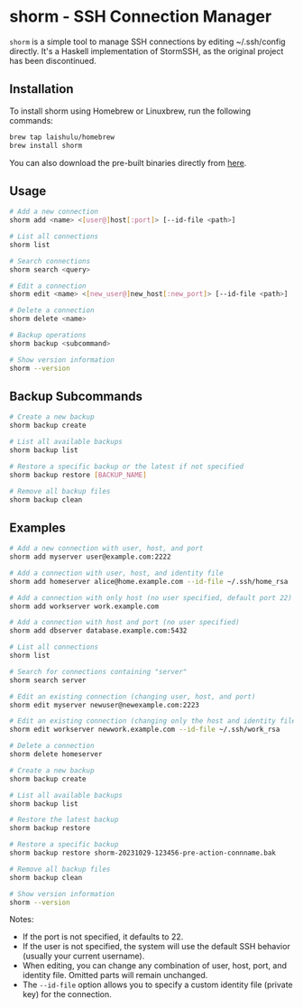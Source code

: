 # shorm - SSH Connection Manager

`shorm` is a simple tool to manage SSH connections by editing ~/.ssh/config
directly. It's a Haskell implementation of StormSSH, as the original project has
been discontinued.

## Installation

To install shorm using Homebrew or Linuxbrew, run the following commands:

```bash
brew tap laishulu/homebrew
brew install shorm
```

You can also download the pre-built binaries directly from
[here](https://github.com/laishulu/shorm/releases).

## Usage

```bash
# Add a new connection
shorm add <name> <[user@]host[:port]> [--id-file <path>]

# List all connections
shorm list

# Search connections
shorm search <query>

# Edit a connection
shorm edit <name> <[new_user@]new_host[:new_port]> [--id-file <path>]

# Delete a connection
shorm delete <name>

# Backup operations
shorm backup <subcommand>

# Show version information
shorm --version
```

## Backup Subcommands

```bash
# Create a new backup
shorm backup create

# List all available backups
shorm backup list

# Restore a specific backup or the latest if not specified
shorm backup restore [BACKUP_NAME]

# Remove all backup files
shorm backup clean
```

## Examples

```bash
# Add a new connection with user, host, and port
shorm add myserver user@example.com:2222

# Add a connection with user, host, and identity file
shorm add homeserver alice@home.example.com --id-file ~/.ssh/home_rsa

# Add a connection with only host (no user specified, default port 22)
shorm add workserver work.example.com

# Add a connection with host and port (no user specified)
shorm add dbserver database.example.com:5432

# List all connections
shorm list

# Search for connections containing "server"
shorm search server

# Edit an existing connection (changing user, host, and port)
shorm edit myserver newuser@newexample.com:2223

# Edit an existing connection (changing only the host and identity file)
shorm edit workserver newwork.example.com --id-file ~/.ssh/work_rsa

# Delete a connection
shorm delete homeserver

# Create a new backup
shorm backup create

# List all available backups
shorm backup list

# Restore the latest backup
shorm backup restore

# Restore a specific backup
shorm backup restore shorm-20231029-123456-pre-action-connname.bak

# Remove all backup files
shorm backup clean

# Show version information
shorm --version
```

Notes:
- If the port is not specified, it defaults to 22.
- If the user is not specified, the system will use the default SSH behavior (usually your current username).
- When editing, you can change any combination of user, host, port, and identity file. Omitted parts will remain unchanged.
- The `--id-file` option allows you to specify a custom identity file (private key) for the connection.
